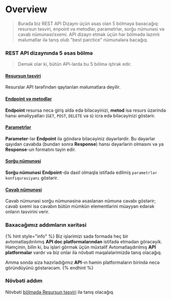 # Overview

> Burada biz REST API Dizaynı üçün əsas olan 5 bölməyə baxacağıq: resursun təsviri, enpoint və metodlar, parametrlər, sorğu nümunəsi və cavab nümunəsi/sxemi. API dizayn etmək üçün hər bölmədə lazımlı məlumatlar ilə tanış olub "best parctice" nümunələrə bacağıq.

### REST API dizaynında 5 əsas bölmə

> Demək olar ki, bütün API-larda bu 5 bölmə iştirak edir.

#### [Resursun təsviri](../avtorizasiya-noevl-ri/step-1-resource-description-api-reference-tutorial.md)

Resurslar API tərəfindən qaytarılan məlumatlara deyilir.

#### [Endpoint və metodlar](broken-reference/)

**Endpoint** resursa necə giriş əldə edə biləcəyinizi, **metod** isə resurs üzərində hansı əməliyyatları (`GET`, `POST`, `DELETE` və s) icra edə biləcəyinizi göstərir.

#### [Parametrlər](../api-dizayn/parametrl-r.md)

**Parameter**-lər **Endpoint** ilə göndərə biləcəyiniz dəyərlərdir. Bu dəyərlər qayıdan cavabda (bundan sonra **Response**) hansı dəyərlərin olmasını və ya **Response**-un formatını təyin edir.

#### [Sorğu nümunəsi](../api-dizayn/sorgu-nuemun-si.md)

**Sorğu nümunəsi** **Endpoint**-də daxil olmaqla istifadə edilmiş `parametrlər konfiqurasiyanı` göstərir.

#### [Cavab nümunəsi](step-5-response-example-and-schema-api-reference-tutorial.md)

Cavab nümunəsi sorğu nümunəsinə əsaslanan nümunə cavabı göstərir; cavab sxemi isə cavabın bütün mümkün elementlərini müəyyən edərək onların təsvirini verir.

### Baxacağımız addımların xəritəsi

{% hint style="info" %}
Biz işlərimizi sadə formada heç bir avtomatlaşdırılımış **API doc platformalarından** istifadə etmədən görəcəyik. Həmçinin, bilin ki, bu işləri görmək üçün müxtəlif Avtomatlaşdırılmış **API platformalar** vardır və biz onlar ilə növbəti məqalələrimizdə tanış olacağıq.

Amma sonda sizə hazırladığımız **API**-ın həmin platformaların birində necə göründüyünü göstərəcəm.
{% endhint %}

### Növbəti addım

Növbəti [bölmədə Resursun təsviri](../avtorizasiya-noevl-ri/step-1-resource-description-api-reference-tutorial.md) ilə tanış olacağıq.
